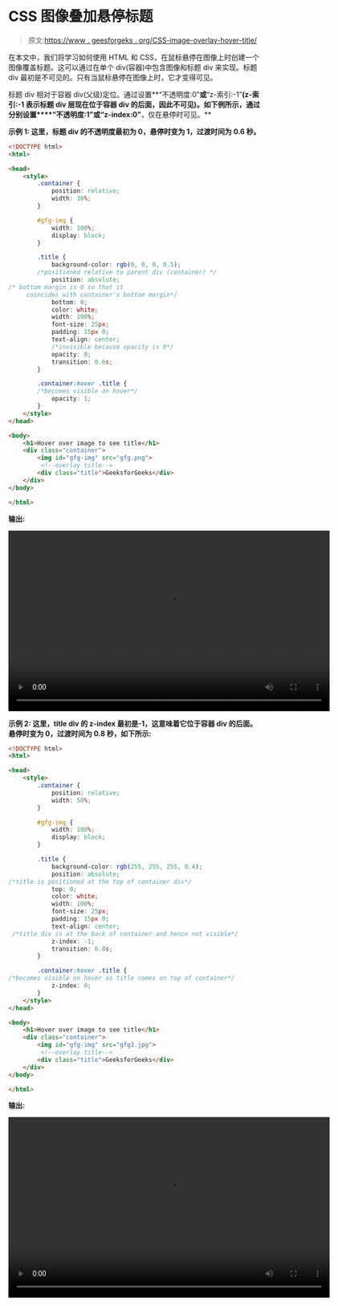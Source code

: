 # CSS 图像叠加悬停标题

> 原文:[https://www . geesforgeks . org/CSS-image-overlay-hover-title/](https://www.geeksforgeeks.org/css-image-overlay-hover-title/)

在本文中，我们将学习如何使用 HTML 和 CSS，在鼠标悬停在图像上时创建一个图像覆盖标题。这可以通过在单个 div(容器)中包含图像和标题 div 来实现。标题 div 最初是不可见的。只有当鼠标悬停在图像上时，它才变得可见。

标题 div 相对于容器 div(父级)定位。通过设置**“不透明度:0”**或**“z-索引:-1”**(z-索引:-1 表示标题 div 层现在位于容器 div 的后面，因此不可见)。如下例所示，通过分别设置****“不透明度:1”**或**“z-index:0”**，仅在悬停时可见。**

****示例 1:** 这里，标题 div 的不透明度最初为 0，悬停时变为 1，过渡时间为 0.6 秒。**

```html
<!DOCTYPE html>
<html>

<head>
    <style>
        .container {
            position: relative;
            width: 30%;
        }

        #gfg-img {
            width: 100%;
            display: block;
        }

        .title {
            background-color: rgb(0, 0, 0, 0.5);
        /*positioned relative to parent div (container) */
            position: absolute;    
/* bottom margin is 0 so that it 
     coincides with container's bottom margin*/
            bottom: 0;             
            color: white;
            width: 100%;
            font-size: 25px;
            padding: 15px 0;
            text-align: center;
            /*invisible because opacity is 0*/
            opacity: 0;            
            transition: 0.6s;
        }

        .container:hover .title {
        /*becomes visible on hover*/ 
            opacity: 1;          
        }
    </style>
</head>

<body>
    <h1>Hover over image to see title</h1>
    <div class="container">
        <img id="gfg-img" src="gfg.png">
         <!--overlay title-->
        <div class="title">GeeksforGeeks</div> 
    </div>
</body>

</html>
```

****输出:****

**<video class="wp-video-shortcode" id="video-450086-1" width="640" height="360" loop="1" autoplay="" preload="metadata" controls=""><source type="video/mp4" src="https://media.geeksforgeeks.org/wp-content/uploads/20200706001212/title1.mp4?_=1">[https://media.geeksforgeeks.org/wp-content/uploads/20200706001212/title1.mp4](https://media.geeksforgeeks.org/wp-content/uploads/20200706001212/title1.mp4)</video>**

****示例 2:** 这里，title div 的 z-index 最初是-1，这意味着它位于容器 div 的后面。悬停时变为 0，过渡时间为 0.8 秒，如下所示:**

```html
<!DOCTYPE html>
<html>

<head>
    <style>
        .container {
            position: relative;
            width: 50%;
        }

        #gfg-img {
            width: 100%;
            display: block;
        }

        .title {
            background-color: rgb(255, 255, 255, 0.4);
            position: absolute;
/*title is positioned at the top of container div*/ 
            top: 0; 
            color: white;
            width: 100%;
            font-size: 25px;
            padding: 15px 0;
            text-align: center;
 /*title div is at the back of container and hence not visible*/
            z-index: -1;
            transition: 0.8s;
        }

        .container:hover .title {
/*becomes visible on hover as title comes on top of container*/
            z-index: 0; 
        }
    </style>
</head>

<body>
    <h1>Hover over image to see title</h1>
    <div class="container">
        <img id="gfg-img" src="gfg2.jpg">
         <!--overlay title-->
        <div class="title">GeeksforGeeks</div>
    </div>
</body>

</html>
```

****输出:**** 

**<video class="wp-video-shortcode" id="video-450086-2" width="640" height="360" loop="1" autoplay="" preload="metadata" controls=""><source type="video/mp4" src="https://media.geeksforgeeks.org/wp-content/uploads/20200706001740/title2.mp4?_=2">[https://media.geeksforgeeks.org/wp-content/uploads/20200706001740/title2.mp4](https://media.geeksforgeeks.org/wp-content/uploads/20200706001740/title2.mp4)</video>**